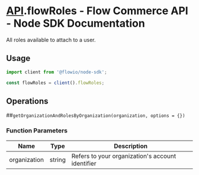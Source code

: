 # [API](README.md).flowRoles - Flow Commerce API - Node SDK Documentation

All roles available to attach to a user.

## Usage

```JavaScript
import client from '@flowio/node-sdk';

const flowRoles = client().flowRoles;
```

## Operations

##`getOrganizationAndRolesByOrganization(organization, options = {})`

### Function Parameters

| Name  | Type | Description |
| ---- | ---- | ---- |
| organization | string | Refers to your organization&#x27;s account identifier |


